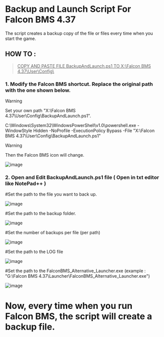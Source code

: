# Backup and Launch Script For Falcon BMS 4.37

The script creates a backup copy of the file or files every time when you start the game.



## HOW TO :

> <ins>COPY AND PASTE FILE BackupAndLaunch.ps1 TO X:\Falcon BMS 4.37\User\Config\ </ins>

### 1. Modify the Falcon BMS shortcut. Replace the original path with the one shown below.
> [!WARNING]
> Set your own path "X:\Falcon BMS 4.37\User\Config\BackupAndLaunch.ps1".
   
   C:\Windows\System32\WindowsPowerShell\v1.0\powershell.exe -WindowStyle Hidden -NoProfile -ExecutionPolicy Bypass -File "X:\Falcon BMS 4.37\User\Config\BackupAndLaunch.ps1"

   > [!WARNING]
> Then the Falcon BMS icon will change.
> 

   ![image](https://github.com/user-attachments/assets/d93c4f70-989f-4c23-853b-f9a051b0f285)

### 2. Open and Edit BackupAndLaunch.ps1 file ( Open in txt editor like NotePad++ )

   #Set the path to the file you want to back up.

   ![image](https://github.com/user-attachments/assets/7b5da34b-b2d4-41de-9a05-45c53aa77227)
   
   #Set the path to the backup folder.

   ![image](https://github.com/user-attachments/assets/68ac7f80-6de6-484a-8fd7-ea428ddcc2ae)

   #Set the number of backups per file (per path)

   ![image](https://github.com/user-attachments/assets/aa96ed37-98b5-4ff4-be31-8b93fcd93c9d)

   #Set the path to the LOG file

   ![image](https://github.com/user-attachments/assets/651ea543-f374-4287-9394-49b016ab585a)

   #Set the path to the FalconBMS_Alternative_Launcher.exe (example : "G:\Falcon BMS 4.37\Launcher\FalconBMS_Alternative_Launcher.exe")

   ![image](https://github.com/user-attachments/assets/86c9ed15-f98a-4319-95ac-0d464106f31a)


   #  Now, every time when you run Falcon BMS, the script will create a backup file.




   


   


   


